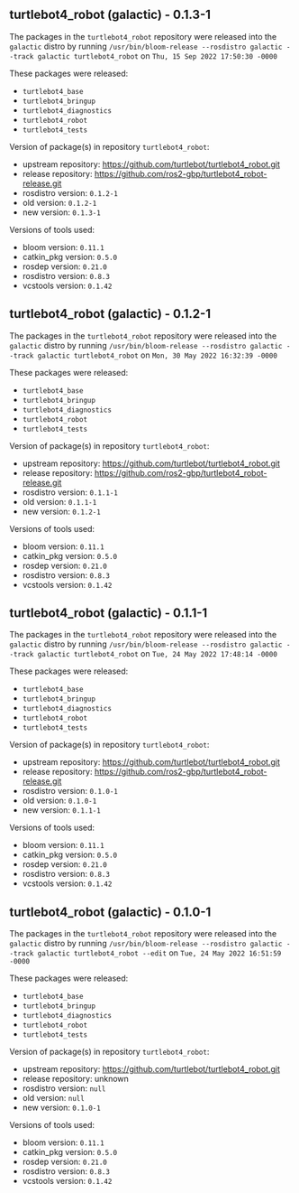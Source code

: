 ## turtlebot4_robot (galactic) - 0.1.3-1

The packages in the `turtlebot4_robot` repository were released into the `galactic` distro by running `/usr/bin/bloom-release --rosdistro galactic --track galactic turtlebot4_robot` on `Thu, 15 Sep 2022 17:50:30 -0000`

These packages were released:
- `turtlebot4_base`
- `turtlebot4_bringup`
- `turtlebot4_diagnostics`
- `turtlebot4_robot`
- `turtlebot4_tests`

Version of package(s) in repository `turtlebot4_robot`:

- upstream repository: https://github.com/turtlebot/turtlebot4_robot.git
- release repository: https://github.com/ros2-gbp/turtlebot4_robot-release.git
- rosdistro version: `0.1.2-1`
- old version: `0.1.2-1`
- new version: `0.1.3-1`

Versions of tools used:

- bloom version: `0.11.1`
- catkin_pkg version: `0.5.0`
- rosdep version: `0.21.0`
- rosdistro version: `0.8.3`
- vcstools version: `0.1.42`


## turtlebot4_robot (galactic) - 0.1.2-1

The packages in the `turtlebot4_robot` repository were released into the `galactic` distro by running `/usr/bin/bloom-release --rosdistro galactic --track galactic turtlebot4_robot` on `Mon, 30 May 2022 16:32:39 -0000`

These packages were released:
- `turtlebot4_base`
- `turtlebot4_bringup`
- `turtlebot4_diagnostics`
- `turtlebot4_robot`
- `turtlebot4_tests`

Version of package(s) in repository `turtlebot4_robot`:

- upstream repository: https://github.com/turtlebot/turtlebot4_robot.git
- release repository: https://github.com/ros2-gbp/turtlebot4_robot-release.git
- rosdistro version: `0.1.1-1`
- old version: `0.1.1-1`
- new version: `0.1.2-1`

Versions of tools used:

- bloom version: `0.11.1`
- catkin_pkg version: `0.5.0`
- rosdep version: `0.21.0`
- rosdistro version: `0.8.3`
- vcstools version: `0.1.42`


## turtlebot4_robot (galactic) - 0.1.1-1

The packages in the `turtlebot4_robot` repository were released into the `galactic` distro by running `/usr/bin/bloom-release --rosdistro galactic --track galactic turtlebot4_robot` on `Tue, 24 May 2022 17:48:14 -0000`

These packages were released:
- `turtlebot4_base`
- `turtlebot4_bringup`
- `turtlebot4_diagnostics`
- `turtlebot4_robot`
- `turtlebot4_tests`

Version of package(s) in repository `turtlebot4_robot`:

- upstream repository: https://github.com/turtlebot/turtlebot4_robot.git
- release repository: https://github.com/ros2-gbp/turtlebot4_robot-release.git
- rosdistro version: `0.1.0-1`
- old version: `0.1.0-1`
- new version: `0.1.1-1`

Versions of tools used:

- bloom version: `0.11.1`
- catkin_pkg version: `0.5.0`
- rosdep version: `0.21.0`
- rosdistro version: `0.8.3`
- vcstools version: `0.1.42`


## turtlebot4_robot (galactic) - 0.1.0-1

The packages in the `turtlebot4_robot` repository were released into the `galactic` distro by running `/usr/bin/bloom-release --rosdistro galactic --track galactic turtlebot4_robot --edit` on `Tue, 24 May 2022 16:51:59 -0000`

These packages were released:
- `turtlebot4_base`
- `turtlebot4_bringup`
- `turtlebot4_diagnostics`
- `turtlebot4_robot`
- `turtlebot4_tests`

Version of package(s) in repository `turtlebot4_robot`:

- upstream repository: https://github.com/turtlebot/turtlebot4_robot.git
- release repository: unknown
- rosdistro version: `null`
- old version: `null`
- new version: `0.1.0-1`

Versions of tools used:

- bloom version: `0.11.1`
- catkin_pkg version: `0.5.0`
- rosdep version: `0.21.0`
- rosdistro version: `0.8.3`
- vcstools version: `0.1.42`


